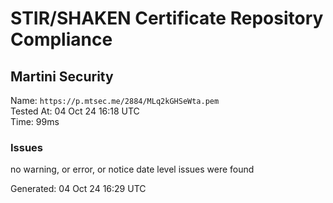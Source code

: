 # STIR/SHAKEN Certificate Repository Compliance

## Martini Security

Name: `https://p.mtsec.me/2884/MLq2kGHSeWta.pem`\
Tested At: 04 Oct 24 16:18 UTC\
Time: 99ms

### Issues

no warning, or error, or notice date level issues were found

Generated: 04 Oct 24 16:29 UTC